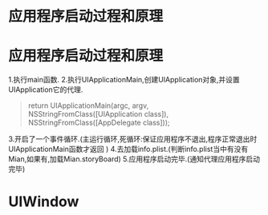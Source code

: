 # 应用程序启动过程和原理

# 应用程序启动过程和原理
1.执行main函数.
2.执行UIApplicationMain,创建UIApplication对象,并设置UIApplication它的代理.
> return UIApplicationMain(argc, argv, NSStringFromClass([UIApplication class]), NSStringFromClass([AppDelegate class]));

3.开启了一个事件循环.(主运行循环,死循环:保证应用程序不退出,程序正常退出时UIApplicationMain函数才返回)
4.去加载info.plist.(判断info.plist当中有没有Mian,如果有,加载Mian.storyBoard)
5.应用程序启动完毕.(通知代理应用程序启动完毕)

# UIWindow